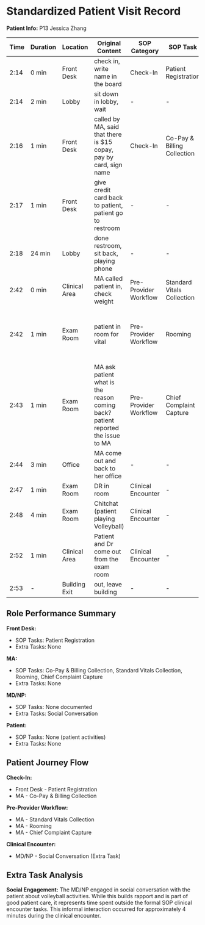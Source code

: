 # Standardized Patient Visit Record

**Patient Info:** P13 Jessica Zhang

| Time | Duration | Location | Original Content | SOP Category | SOP Task | Completed Checklist | Primary Role | Extra Task |
|------|----------|----------|------------------|--------------|----------|-------------------|--------------|------------|
| 2:14 | 0 min | Front Desk | check in, write name in the board | Check-In | Patient Registration | ☐ Arrival time recorded | Front Desk | - |
| 2:14 | 2 min | Lobby | sit down in lobby, wait | - | - | - | Patient | - |
| 2:16 | 1 min | Front Desk | called by MA, said that there is $15 copay, pay by card, sign name | Check-In | Co-Pay & Billing Collection | ☐ Co-pay verified<br>☐ Payment collected | MA | - |
| 2:17 | 1 min | Front Desk | give credit card back to patient, patient go to restroom | - | - | - | MA | - |
| 2:18 | 24 min | Lobby | done restroom, sit back, playing phone | - | - | - | Patient | - |
| 2:42 | 0 min | Clinical Area | MA called patient in, check weight | Pre-Provider Workflow | Standard Vitals Collection | ☐ Vitals collected | MA | - |
| 2:42 | 1 min | Exam Room | patient in room for vital | Pre-Provider Workflow | Rooming | ☐ Patient called from lobby<br>☐ Escorted to correct room | MA | - |
| 2:43 | 1 min | Exam Room | MA ask patient what is the reason coming back? patient reported the issue to MA | Pre-Provider Workflow | Chief Complaint Capture | ☐ Open-ended question asked | MA | - |
| 2:44 | 3 min | Office | MA come out and back to her office | - | - | - | MA | - |
| 2:47 | 1 min | Exam Room | DR in room | Clinical Encounter | - | - | MD/NP | - |
| 2:48 | 4 min | Exam Room | Chitchat (patient playing Volleyball) | Clinical Encounter | - | - | MD/NP | Social Conversation |
| 2:52 | 1 min | Clinical Area | Patient and Dr come out from the exam room | Clinical Encounter | - | - | MD/NP | - |
| 2:53 | - | Building Exit | out, leave building | - | - | - | Patient | - |

## Role Performance Summary

**Front Desk:**
- SOP Tasks: Patient Registration
- Extra Tasks: None

**MA:**
- SOP Tasks: Co-Pay & Billing Collection, Standard Vitals Collection, Rooming, Chief Complaint Capture
- Extra Tasks: None

**MD/NP:**
- SOP Tasks: None documented
- Extra Tasks: Social Conversation

**Patient:**
- SOP Tasks: None (patient activities)
- Extra Tasks: None

## Patient Journey Flow

**Check-In:**
- Front Desk - Patient Registration
- MA - Co-Pay & Billing Collection

**Pre-Provider Workflow:**
- MA - Standard Vitals Collection
- MA - Rooming
- MA - Chief Complaint Capture

**Clinical Encounter:**
- MD/NP - Social Conversation (Extra Task)

## Extra Task Analysis

**Social Engagement:** The MD/NP engaged in social conversation with the patient about volleyball activities. While this builds rapport and is part of good patient care, it represents time spent outside the formal SOP clinical encounter tasks. This informal interaction occurred for approximately 4 minutes during the clinical encounter.